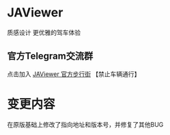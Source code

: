 # JAViewer
质感设计 更优雅的驾车体验
## 官方Telegram交流群
点击加入 [JAViewer 官方步行街](https://t.me/joinchat/Bp7eL0ehwp4WI-GxWxitQg) 【禁止车辆通行】
# 变更内容
在原版基础上修改了指向地址和版本号，并修复了其他BUG
